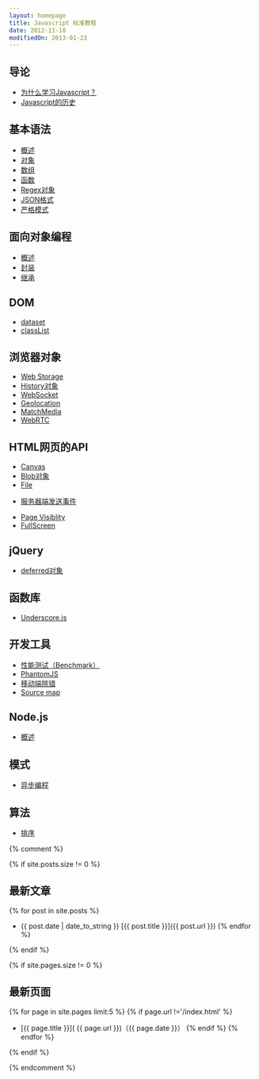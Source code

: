```yaml
---
layout: homepage
title: Javascript 标准教程
date: 2012-11-18
modifiedOn: 2013-01-23
---
```


<h2 id="introduction">导论</h2>

- [为什么学习Javascript？](introduction/why.html)
- [Javascript的历史](introduction/history.html)

<h2 id="grammar">基本语法</h2>

- [概述](grammar/basic.html)
- [对象](grammar/object.html)
- [数组](grammar/array.html)
- [函数](grammar/function.html)
- [Regex对象](grammar/regex.html)
- [JSON格式](grammar/json.html)
- [严格模式](grammar/strict.html)

<h2 id="oop">面向对象编程</h2>

- [概述](oop/basic.html)
- [封装](oop/encapsulation.html)
- [继承](oop/inheritance.html)

<h2 id="dom">DOM</h2>

* [dataset](dom/dataset.html)
* [classList](dom/classlist.html)

<h2 id="bom">浏览器对象</h2>

- [Web Storage](bom/webstorage.html)
- [History对象](bom/history.html)
- [WebSocket](bom/websocket.html)	
- [Geolocation](bom/geolocation.html)
- [MatchMedia](bom/matchmedia.html)
- [WebRTC](bom/webrtc.html)

<h2 id="htmlapi">HTML网页的API</h2>

* [Canvas](htmlapi/canvas.html)
* [Blob对象](htmlapi/blob.html)
* [File](htmlapi/file.html)
- [服务器端发送事件](htmlapi/eventsource.html)		
* [Page Visiblity](htmlapi/pagevisibility.html)
* [FullScreen](htmlapi/fullscreen.html)

<h2 id="jquery">jQuery</h2>

+ [deferred对象](jquery/deferred.html)

<h2 id="library">函数库</h2>

- [Underscore.js](library/underscore.html)

<h2 id="tool">开发工具</h2>

- [性能测试（Benchmark）](tool/benchmark.html)
- [PhantomJS](tool/phantomjs.html)
- [移动端除错](tool/mobiledebugging.html)
- [Source map](tool/sourcemap.html)

<h2 id="nodejs">Node.js</h2>

- [概述](nodejs/basic.html)

<h2 id="pattern">模式</h2>

- [异步编程](pattern/asynchronous.html)

<h2 id="algorithm">算法</h2>

* [排序](algorithm/sorting.html)

{% comment %}

{% if site.posts.size != 0 %}

## 最新文章

{% for post in site.posts %}
* {{ post.date | date_to_string }} [{{ post.title }}]({{ post.url }})
{% endfor %}

{% endif %}

{% if site.pages.size != 0 %}

## 最新页面

{% for page in site.pages limit:5 %}
{% if page.url !='/index.html' %}
* [{{ page.title }}]( {{ page.url }})（{{ page.date }}）
{% endif %}
{% endfor %}

{% endif %}

{% endcomment %}
